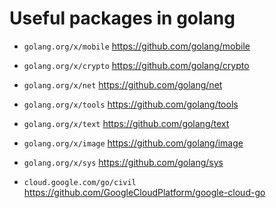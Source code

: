 # Useful packages in golang 
- `golang.org/x/mobile` https://github.com/golang/mobile
- `golang.org/x/crypto` https://github.com/golang/crypto
- `golang.org/x/net` https://github.com/golang/net
- `golang.org/x/tools` https://github.com/golang/tools
- `golang.org/x/text` https://github.com/golang/text
- `golang.org/x/image` https://github.com/golang/image
- `golang.org/x/sys` https://github.com/golang/sys

- `cloud.google.com/go/civil` https://github.com/GoogleCloudPlatform/google-cloud-go
